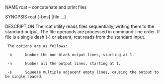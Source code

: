 NAME
rcat – concatenate and print files

SYNOPSIS
rcat [-bns] [file ...]

DESCRIPTION
The rcat utility reads files sequentially, writing them to the standard output. The file operands
are processed in command-line order. If file is a single dash (-) or absent, rcat reads from
the standard input.

     The options are as follows:

     -b      Number the non-blank output lines, starting at 1.

     -n      Number all the output lines, starting at 1.

     -s      Squeeze multiple adjacent empty lines, causing the output to be single spaced.
